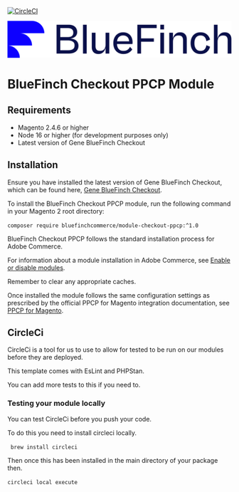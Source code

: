 [![CircleCI](https://dl.circleci.com/status-badge/img/gh/bluefinchcommerce/module-checkout-ppcp/tree/main.svg?style=svg&circle-token=CCIPRJ_shdRbwX6CZwdWayXko8Kf_fc053dfb47603a733a4b4265ff8be69118cffec9)](https://dl.circleci.com/status-badge/redirect/gh/bluefinchcommerce/module-checkout-ppcp/tree/main)

![BlueFinch Checkout Powered by GENE](./assets/logo.svg)

# BlueFinch Checkout PPCP Module

## Requirements

- Magento 2.4.6 or higher
- Node 16 or higher (for development purposes only)
- Latest version of Gene BlueFinch Checkout

## Installation

Ensure you have installed the latest version of Gene BlueFinch Checkout, which can be found here, [Gene BlueFinch Checkout](https://github.com/bluefinchcommerce/module-checkout).

To install the BlueFinch Checkout PPCP module, run the following command in your Magento 2 root directory:

``` composer require bluefinchcommerce/module-checkout-ppcp:^1.0 ```

BlueFinch Checkout PPCP follows the standard installation process for Adobe Commerce.

For information about a module installation in Adobe Commerce, see [Enable or disable modules](https://experienceleague.adobe.com/en/docs/commerce-operations/installation-guide/tutorials/manage-modules).

Remember to clear any appropriate caches.

Once installed the module follows the same configuration settings as prescribed by the official PPCP for Magento integration documentation, see [PPCP for Magento](https://commercemarketplace.adobe.com/media/catalog/product/paypal-module-ppcp-1-0-0-ece/user_guides.pdf?1732699597).

## CircleCi

CircleCi is a tool for us to use to allow for tested to be run on our modules before they are deployed.

This template comes with EsLint and PHPStan.

You can add more tests to this if you need to.


### Testing your module locally

You can test CircleCi before you push your code.

To do this you need to install circleci locally.

``` brew install circleci```

Then once this has been installed in the main directory of your package then.

```circleci local execute```